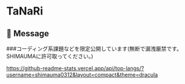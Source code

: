 # TaNaRi

## 💬 Message
###コーディング系課題などを限定公開しています(無断で漏洩厳禁です。SHIMAUMAに許可取ってください。)

https://github-readme-stats.vercel.app/api/top-langs/?username=shimauma0312&layout=compact&theme=dracula

